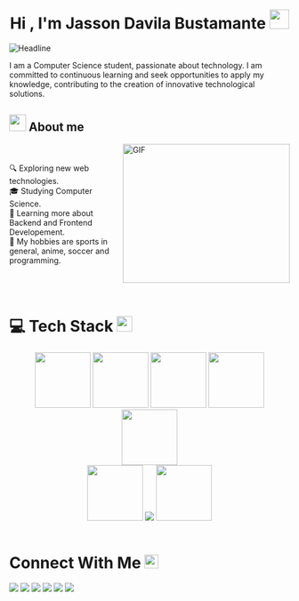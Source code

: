  <h1 align="center"><b> Hi , I'm Jasson Davila Bustamante </b><img src="https://media.giphy.com/media/hvRJCLFzcasrR4ia7z/giphy.gif" width="35"></h1>
<!--  -->

<div><img src="https://readme-typing-svg.herokuapp.com?color=3565bfsize=27&center=false&vCenter=false&width=600&height=50&lines=Computer+Science+Student;;Problem+Solver;Freelancer;Open-Source+Enthusiast" alt="Headline" /></div>

I am a Computer Science student, passionate about technology. I am committed to continuous learning and seek opportunities to apply my knowledge, contributing to the creation of innovative technological solutions.

## <img src = "https://github.com/7oSkaaa/7oSkaaa/blob/main/Images/about_me.gif?raw=true" width = 30px> About me

   <img align="right" height="250" width="300" alt="GIF" src="https://i.pinimg.com/originals/e4/26/70/e426702edf874b181aced1e2fa5c6cde.gif" />

<br>
<br>
<!-- <img align="right" height="250" width="300" src="https://raw.githubusercontent.com/SubhadeepZilong/SubhadeepZilong/main/icons/animation_500_kxa883sd.gif" alt="SubhadeepZilong" /> -->
🔍   Exploring new web technologies. <br/>
🎓   Studying Computer Science. <br/>
🎯   Learning more about Backend and Frontend Developement. <br/>
🎉   My hobbies are sports in general, anime, soccer and programming. <br/>
 <!--💼   I’m currently working on Full Stack Development projects. <br/> -->
 
<br/>
<br/>
<br/>



# 💻 Tech Stack <img src = "https://media2.giphy.com/media/QssGEmpkyEOhBCb7e1/giphy.gif?cid=ecf05e47a0n3gi1bfqntqmob8g9aid1oyj2wr3ds3mg700bl&rid=giphy.gif" width = 28px> 
<p align="center">
  <img src="https://i.giphy.com/media/v1.Y2lkPTc5MGI3NjExMWtoazlnanJ6Nmd5ZWFkODJwcGYyamQ0MnJyZ2N3cDlvN2xuenkyOSZlcD12MV9pbnRlcm5hbF9naWZfYnlfaWQmY3Q9cw/XAxylRMCdpbEWUAvr8/giphy.gif" width="100">
 <img src="https://i.giphy.com/media/v1.Y2lkPTc5MGI3NjExdGdsd25kZjl3cjh3c3hjM2ZhcXo2ZzViZzNkdmh0M2c3MW5zbmtrcSZlcD12MV9pbnRlcm5hbF9naWZfYnlfaWQmY3Q9cw/fsEaZldNC8A1PJ3mwp/giphy.gif" width="100">
  <img src="https://media3.giphy.com/media/ln7z2eWriiQAllfVcn/200w.webp" width="100">
   <img src="https://i.giphy.com/media/eNAsjO55tPbgaor7ma/200w.webp" width="100">
   <img src="https://i.giphy.com/media/KzJkzjggfGN5Py6nkT/200.webp" width="100"><br/>
   <img src="https://i.giphy.com/media/IdyAQJVN2kVPNUrojM/200.webp" width="100">
   <img src="https://cdn.iconscout.com/icon/free/png-512/free-haskell-3628827-3030104.png?f=webp&w=100">
   <img src="https://i.giphy.com/media/LMt9638dO8dftAjtco/200.webp" width="100">
   <br><br>
</p>

# Connect With Me <a target="_blank"> <img src="https://github.com/JayantGoel001/JayantGoel001/blob/master/GIF/Handshake.gif" height="25px" style="max-width:100%;"> </a>

  <a href="https://www.instagram.com/json_db/"><img src="https://img.shields.io/badge/instagram-E4405F.svg?style=for-the-badge&logo=instagram&logoColor=white"/></a>
   <a href=""><img src="https://img.shields.io/badge/Gmail-D14836?style=for-the-badge&logo=gmail&logoColor=white"/></a>
   <a href="https://x.com/jason_DB6"><img src="https://img.shields.io/badge/Twitter-1DA1F2?style=for-the-badge&logo=twitter&logoColor=white"/></a>
   <a href="https://gitlab.com/Json01"><img src="	https://img.shields.io/badge/GitLab-330F63?style=for-the-badge&logo=gitlab&logoColor=white"/></a>
   <a href=""><img src="https://img.shields.io/badge/Discord-7289DA?style=for-the-badge&logo=discord&logoColor=white"/></a>
   <a href=""><img src="https://img.shields.io/badge/LinkedIn-0077B5?style=for-the-badge&logo=linkedin&logoColor=white"/></a>
<!--  <a href="https://linkedin.com/in/ferdiozer"><img src="https://img.shields.io/badge/linkedin-0077B5.svg?style=for-the-badge&logo=linkedin&logoColor=white"/></a> -->
<br>
<br>


<!--
**Jasson-01/Jasson-01** is a ✨ _special_ ✨ repository because its `README.md` (this file) appears on your GitHub profile.

Here are some ideas to get you started:

- 🔭 I’m currently working on ...
- 🌱 I’m currently learning ...
- 👯 I’m looking to collaborate on ...
- 🤔 I’m looking for help with ...
- 💬 Ask me about ...
- 📫 How to reach me: ...
- 😄 Pronouns: ...
- ⚡ Fun fact: ...
-->
